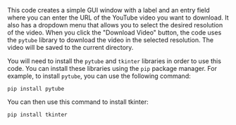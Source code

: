 This code creates a simple GUI window with a label and an entry field where you can enter the URL of the YouTube video you want to download. It also has a dropdown menu that allows you to select the desired resolution of the video. When you click the "Download Video" button, the code uses the ``pytube`` library to download the video in the selected resolution. The video will be saved to the current directory.

You will need to install the ``pytube`` and ``tkinter`` libraries in order to use this code. You can install these libraries using the ``pip`` package manager. For example, to install ``pytube``, you can use the following command:

``pip install pytube``

You can then use this command to install tkinter:

``pip install tkinter``



